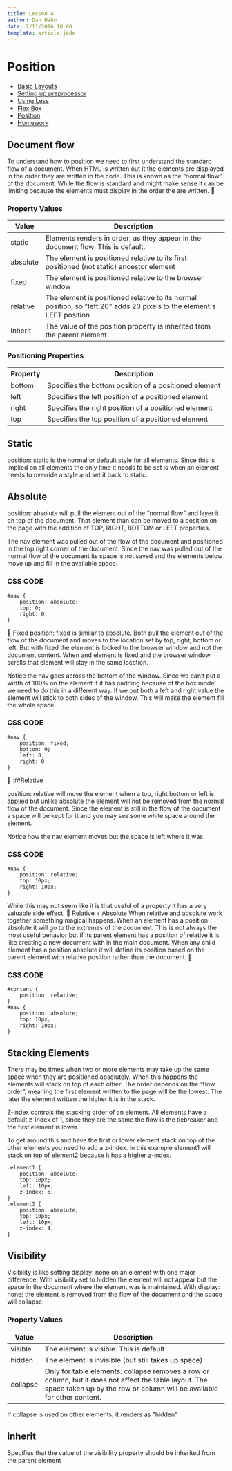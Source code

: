 ```yaml
---
title: Lesson 4
author: Dan Hahn
date: 7/11/2016 18:00
template: article.jade
---
```


# Position

* [Basic Layouts]()
* [Setting up preprocessor](less.html)
* [Using Less](using-less.html)
* [Flex Box](flex.html)
* [Position](position.html)
* [Homework](homework.html)

## Document flow

To understand how to position we need to first understand the standard flow of a document.  When HTML is written out it the elements are displayed in the order they are written in the code.  This is known as the “normal flow” of the document.  While the flow is standard and might make sense it can be limiting because the elements must display in the order the are written.

### Property Values

Value    | Description
---------|----------------------------------------------------------------------------------------------------------------------
static   | Elements renders in order, as they appear in the document flow. This is default.
absolute | The element is positioned relative to its first positioned (not static) ancestor element
fixed    | The element is positioned relative to the browser window
relative | The element is positioned relative to its normal position, so "left:20" adds 20 pixels to the element's LEFT position
inherit  | The value of the position property is inherited from the parent element

### Positioning Properties

Property | Description
---------|------------------------------------------------------
bottom   | Specifies the bottom position of a positioned element
left     | Specifies the left position of a positioned element
right    | Specifies the right position of a positioned element
top      | Specifies the top position of a positioned element

## Static
position: static is the normal or default style for all elements.  Since this is implied on all elements the only time it needs to be set is when an element needs to override a style and set it back to static.


## Absolute
position: absolute will pull the element out of the “normal flow” and layer it on top of the document.  That element than can be moved to a position on the page with the addition of TOP, RIGHT, BOTTOM or LEFT properties.


The nav element was pulled out of the flow of the document and positioned in the top right corner of the document.  Since the nav was pulled out of the normal flow of the document its space is not saved and the elements below move up and fill in the available space.

### CSS CODE

    #nav {
        position: absolute;
        top: 0;
        right: 0;
    }


Fixed
position: fixed is similar to absolute.  Both pull the element out of the flow of the document and moves to the location set by top, right, bottom or left.  But with fixed the element is locked to the browser window and not the document content.  When and element is fixed and the browser window scrolls that element will stay in the same location.  

Notice the nav goes across the bottom of the window.  Since we can’t put a width of 100% on the element if it has padding because of the box model we need to do this in a different way.  If we put both a left and right value the element will stick to both sides of the window. This will make the element fill the whole space.

### CSS CODE

    #nav {
        position: fixed;
        bottom: 0;
        left: 0;
        right: 0;
    }

##Relative

position: relative will move the element when a top, right bottom or left is applied but unlike absolute the element will not be removed from the normal flow of the document.  Since the element is still in the flow of the document a space will be kept for it and you may see some white space around the element.

Notice how the nav element moves but the space is left where it was.  

### CSS CODE

    #nav {
        position: relative;
        top: 10px;
        right: 10px;
    }

While this may not seem like it is that useful of a property it has a very valuable side effect.

Relative + Absolute
When relative and absolute work together something magical happens.  When an element has a position absolute it will go to the extremes of the document.  This is not always the most useful behavior but if its parent element has a position of relative it is like creating a new document with in the main document. When any child element has a position absolute it will define its position based on the parent element with relative position rather than the document.

### CSS CODE
    #content {
        position: relative;
    }
    #nav {
        position: absolute;
        top: 10px;
        right: 10px;
    }

## Stacking Elements
There may be times when two or more elements may take up the same space when they are positioned absolutely.  When this happens the elements will stack on top of each other.  The order depends on the “flow order”, meaning the first element written to the page will be the lowest.  The later the element written the higher it is in the stack.

Z-index controls the stacking order of an element. All elements have a default z-index of 1, since they are the same the flow is the tiebreaker and the first element is lower.

To get around this and have the first or lower element stack on top of the other elements you need to add a z-index. In this example element1 will stack on top of element2 because it has a higher z-index.

    .element1 {
        position: absolute;
        top: 10px;
        left: 10px;
        z-index: 5;
    }
    .element2 {
        position: absolute;
        top: 10px;
        left: 10px;
        z-index: 4;
    }

## Visibility

Visibility is like setting display: none on an element with one major difference. With visibility set to hidden the element will not appear but the space in the document where the element was is maintained. With display: none; the element is removed from the flow of the document and the space will collapse.

### Property Values

Value    | Description
---------|---------------------------------------------------------------------------------------------------------------------------------------------------------------------------------
visible  | The element is visible. This is default
hidden   | The element is invisible (but still takes up space)
collapse | Only for table elements. collapse removes a row or column, but it does not affect the table layout. The space taken up by the row or column will be available for other content.

If collapse is used on other elements, it renders as "hidden"

## inherit
Specifies that the value of the visibility property should be inherited from the parent element

